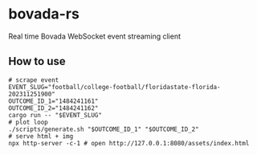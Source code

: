 # bovada-rs

Real time Bovada WebSocket event streaming client

## How to use

```shell
# scrape event
EVENT_SLUG="football/college-football/floridastate-florida-202311251900"
OUTCOME_ID_1="1484241161"
OUTCOME_ID_2="1484241162"
cargo run -- "$EVENT_SLUG"
# plot loop
./scripts/generate.sh "$OUTCOME_ID_1" "$OUTCOME_ID_2"
# serve html + img
npx http-server -c-1 # open http://127.0.0.1:8080/assets/index.html
```
